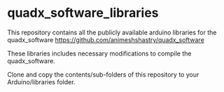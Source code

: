 # quadx_software_libraries

This repository contains all the publicly available arduino libraries for the quadx_software https://github.com/animeshshastry/quadx_software

These libraries includes necessary modifications to compile the quadx_software. 

Clone and copy the contents/sub-folders of this repository to your Arduino/libraries folder.
